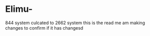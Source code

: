 # Elimu-
844 system culcated to 2662 system 
this is the read me am making changes to confirm if it has changesd
